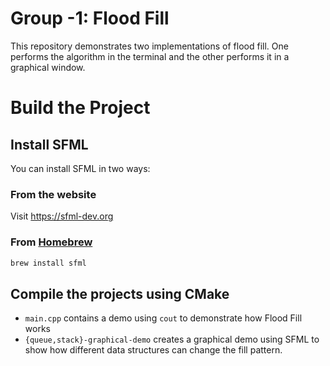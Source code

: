 # Group -1: Flood Fill

This repository demonstrates two implementations of flood fill. One performs the algorithm in the terminal and the other performs it in a graphical window.

# Build the Project
## Install SFML
You can install SFML in two ways:
### From the website
Visit https://sfml-dev.org

### From [Homebrew](https://brew.sh)
```bash
brew install sfml
```

## Compile the projects using CMake
- `main.cpp` contains a demo using `cout` to demonstrate how Flood Fill works
- `{queue,stack}-graphical-demo` creates a graphical demo using SFML to show how different data structures can change the fill pattern.
